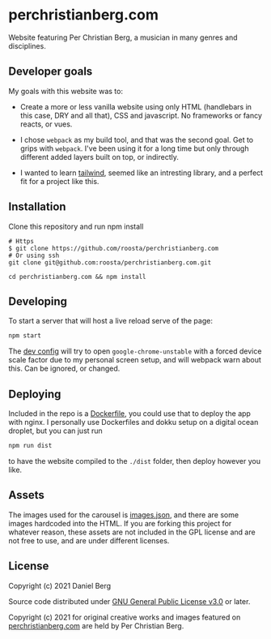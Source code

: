 perchristianberg.com
==========================

Website featuring Per Christian Berg, a musician in many genres and
disciplines.

## Developer goals

My goals with this website was to:

- Create a more or less vanilla website using only HTML (handlebars in this
  case, DRY and all that), CSS and javascript. No frameworks or fancy reacts,
  or vues.

- I chose `webpack` as my build tool, and that was the second goal. Get to
  grips with `webpack`. I've been using it for a long time but only through
  different added layers built on top, or indirectly.

- I wanted to learn [tailwind](https://tailwindcss.com/), seemed like an
  intresting library, and a perfect fit for a project like this.

## Installation

Clone this repository and run npm install
```shell
# Https
$ git clone https://github.com/roosta/perchristianberg.com
# Or using ssh
git clone git@github.com:roosta/perchristianberg.com.git

cd perchristianberg.com && npm install
```

## Developing

To start a server that will host a live reload serve of the page:
```sh
npm start
```
The [dev config](webpack.dev.js) will try to open `google-chrome-unstable` with
a forced device scale factor due to my personal screen setup, and will webpack
warn about this. Can be ignored, or changed.

## Deploying

Included in the repo is a [Dockerfile](Dockerfile), you could use that to
deploy the app with nginx. I personally use Dockerfiles and dokku setup on a
digital ocean droplet, but you can just run
```sh
npm run dist
```
to have the website compiled to the `./dist` folder, then deploy however you
like.

## Assets

The images used for the carousel is [images.json](images.json), and there are
some images hardcoded into the HTML. If you are forking this project for
whatever reason, these assets are not included in the GPL license and are not
free to use, and are under different licenses.

## License

Copyright (c) 2021 Daniel Berg

Source code distributed under [GNU General Public License v3.0](LICENSE) or later.

Copyright (c) 2021 for original creative works and images featured on
[perchristianberg.com](https://perchristianberg.com) are held by Per Christian
Berg.


